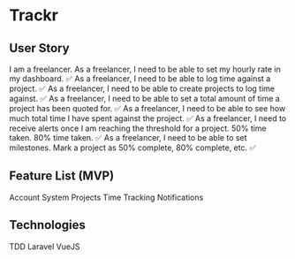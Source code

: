 # Trackr 

## User Story

I am a freelancer.
As a freelancer, I need to be able to set my hourly rate in my dashboard. ✅
As a freelancer, I need to be able to log time against a project. ✅
As a freelancer, I need to be able to create projects to log time against. ✅
As a freelancer, I need to be able to set a total amount of time a project has been quoted for. ✅
As a freelancer, I need to be able to see how much total time I have spent against the project. ✅
As a freelancer, I need to receive alerts once I am reaching the threshold for a project. 50% time taken. 80% time taken. ✅
As a freelancer, I need to be able to set milestones. Mark a project as 50% complete, 80% complete, etc. ✅

## Feature List (MVP)

Account System
Projects
Time Tracking
Notifications

## Technologies

TDD
Laravel
VueJS
<Insert Lovely Frontend Framework Here>
